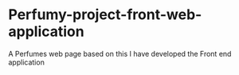 # Perfumy-project-front-web-application
A Perfumes web page based on this I have developed the Front end application
